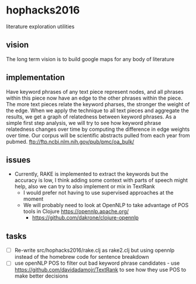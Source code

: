 # hophacks2016
literature exploration utilities

## vision
The long term vision is to build google maps for any body of literature

## implementation
Have keyword phrases of any text piece represent nodes, and all phrases within this piece now have an edge to the other phrases within the piece. The more text pieces relate the keyword pharses, the stronger the weight of the edge. When we apply the technique to all text pieces and aggregate the results, we get a graph of relatedness between keyword phrases. As a simple first step analysis, we will try to see how keyword phrase relatedness changes over time by computing the difference in edge weights over time. Our corpus will be scientific abstracts pulled from each year from pubmed. ftp://ftp.ncbi.nlm.nih.gov/pub/pmc/oa_bulk/

## issues
- Currently, RAKE is implemented to extract the keywords but the accuracy is low, I think adding some context with parts of speech might help, also we can try to also implement or mix in TextRank
  - I would prefer not having to use supervised approaches at the moment
  - We will probably need to look at OpenNLP to take advantage of POS tools in Clojure https://opennlp.apache.org/
    - https://github.com/dakrone/clojure-opennlp

## tasks
- [ ] Re-write src/hophacks2016/rake.clj as rake2.clj but using opennlp instead of the homebrew code for sentence breakdown
- [ ] use openNLP POS to filter out bad keyword phrase candidates
      - use https://github.com/davidadamojr/TextRank to see how they use POS to make better decisions
